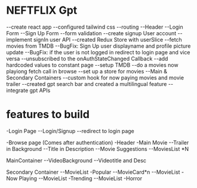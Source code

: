 # NEFTFLIX Gpt
--create react app
--configured tailwind css
--routing
--Header
--Login Form
--Sign Up Form
--form validation
--create signup User account
--implement signIn user API
--created Redux Store with userSlice
--fetch movies from TMDB
--BugFix: Sign Up user displayname and profile picture update
--BugFix: if the user is not logged in redirect to login page and vice versa
--unsubscribed to the onAuthStateChanged   Callback
--add hardcoded values to constant page
--setup TMDB 
--do a movies now playiong fetch call in browse
--set up a store for movies
--Main & Secondary Containers
--custom hook for now paying movies and movie trailer 
--created gpt search bar and created a multilingual feature
--integrate gpt APIs

# features to build
-Login Page
    --Login/Signup
    --redirect to login page

-Browse page (Comes after authentication)
    -Header
    -Main Movie
         --Trailer in Background
         --Title in Description
         --Movie Suggestions
                --MoviesList *N

 MainContainer
          --VideoBackground
          --Videotitle and Desc

          
 Secondary Container
     --MovieList -Popular
      --MovieCard*n
    --MovieList -Now Playing
    --MovieList -Trending
    --MovieList -Horror